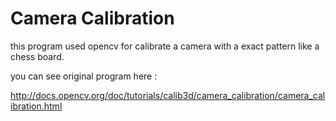 Camera Calibration
================

this program used opencv for calibrate a camera with a exact pattern like a chess board.

you can see original program here :

http://docs.opencv.org/doc/tutorials/calib3d/camera_calibration/camera_calibration.html
